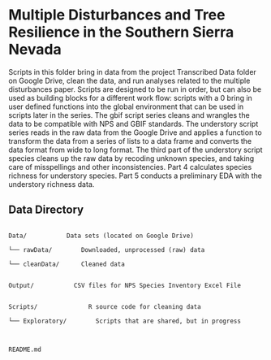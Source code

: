 # Multiple Disturbances and Tree Resilience in the Southern Sierra Nevada
Scripts in this folder bring in data from the project Transcribed Data folder on Google Drive, clean the data, and run analyses related to the multiple disturbances paper. 
Scripts are designed to be run in order, but can also be used as building blocks for a different work flow: scripts with a 0 bring in user defined functions into the global environment that can be used in scripts later in the series. The gbif script series cleans and wrangles the data to be compatible with NPS and GBIF standards. The understory script series reads in the raw data from the Google Drive and applies a function to transform the data from a series of lists to a data frame and converts the data format from wide to long format. The third part of the understory script species cleans up the raw data by recoding unknown species, and taking care of misspellings and other inconsistencies. Part 4 calculates species richness for understory species. Part 5 conducts a preliminary EDA with the understory richness data. 

## Data Directory

```

Data/           Data sets (located on Google Drive)

└── rawData/        Downloaded, unprocessed (raw) data

└── cleanData/      Cleaned data


Output/           CSV files for NPS Species Inventory Excel File


Scripts/              R source code for cleaning data

└── Exploratory/        Scripts that are shared, but in progress



README.md

```
